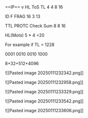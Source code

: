 ==IP==
v   HL         ToS     TL
4   4           8       16

ID                F       FRAG
16               3        13

TTL      PROTC        Check Sum
8          8                16


HL(Mots) 5 * 4 =20

For example if TL = 1228

0001 0010 0010 1000

8+32+512+4096


![[Pasted image 20250111232342.png]]



![[Pasted image 20250111232958.png]]


![[Pasted image 20250111233329.png]]


![[Pasted image 20250111233542.png]]



![[Pasted image 20250111233606.png]]





